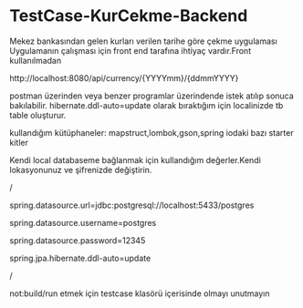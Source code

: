 # TestCase-KurCekme-Backend
Mekez bankasından gelen kurları verilen tarihe göre çekme uygulaması
Uygulamanın çalışması için front end tarafına ihtiyaç vardır.Front kullanılmadan

http://localhost:8080/api/currency/{YYYYmm}/{ddmmYYYY} 

postman üzerinden veya benzer programlar üzerindende istek atılıp sonuca bakılabilir.
hibernate.ddl-auto=update olarak bıraktığım için localinizde tb table oluşturur.


kullandığım kütüphaneler:
mapstruct,lombok,gson,spring iodaki bazı starter kitler


Kendi local databaseme bağlanmak için kullandığım değerler.Kendi lokasyonunuz ve şifrenizde değiştirin.

/

spring.datasource.url=jdbc:postgresql://localhost:5433/postgres

spring.datasource.username=postgres

spring.datasource.password=12345

spring.jpa.hibernate.ddl-auto=update

/

not:build/run etmek için testcase klasörü içerisinde olmayı unutmayın

